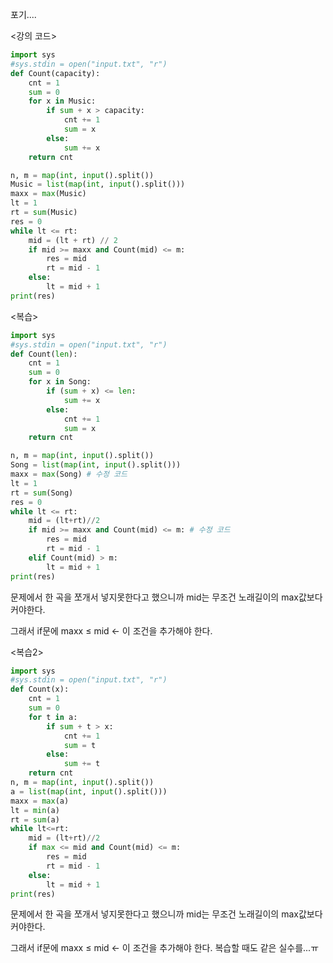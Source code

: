 포기....

<강의 코드>

```python
import sys
#sys.stdin = open("input.txt", "r")
def Count(capacity):
    cnt = 1
    sum = 0
    for x in Music:
        if sum + x > capacity:
            cnt += 1
            sum = x
        else:
            sum += x
    return cnt

n, m = map(int, input().split())
Music = list(map(int, input().split()))
maxx = max(Music)
lt = 1
rt = sum(Music)
res = 0
while lt <= rt:
    mid = (lt + rt) // 2
    if mid >= maxx and Count(mid) <= m:
        res = mid
        rt = mid - 1
    else:
        lt = mid + 1
print(res)
```

<복습>

```python
import sys
#sys.stdin = open("input.txt", "r")
def Count(len):
    cnt = 1
    sum = 0
    for x in Song:
        if (sum + x) <= len:
            sum += x
        else:
            cnt += 1
            sum = x
    return cnt

n, m = map(int, input().split())
Song = list(map(int, input().split()))
maxx = max(Song) # 수정 코드
lt = 1
rt = sum(Song)
res = 0
while lt <= rt:
    mid = (lt+rt)//2
    if mid >= maxx and Count(mid) <= m: # 수정 코드
        res = mid
        rt = mid - 1
    elif Count(mid) > m:
        lt = mid + 1
print(res)
```

문제에서 한 곡을 쪼개서 넣지못한다고 했으니까 mid는 무조건 노래길이의 max값보다 커야한다.

그래서 if문에 maxx ≤ mid ← 이 조건을 추가해야 한다.

<복습2>

```python
import sys
#sys.stdin = open("input.txt", "r")
def Count(x):
    cnt = 1
    sum = 0
    for t in a:
        if sum + t > x:
            cnt += 1
            sum = t
        else:
            sum += t
    return cnt
n, m = map(int, input().split())
a = list(map(int, input().split()))
maxx = max(a)
lt = min(a)
rt = sum(a)
while lt<=rt:
    mid = (lt+rt)//2
    if max <= mid and Count(mid) <= m:
        res = mid
        rt = mid - 1
    else:
        lt = mid + 1
print(res)
```

문제에서 한 곡을 쪼개서 넣지못한다고 했으니까 mid는 무조건 노래길이의 max값보다 커야한다.

그래서 if문에 maxx ≤ mid ← 이 조건을 추가해야 한다. 복습할 때도 같은 실수를...ㅠ
